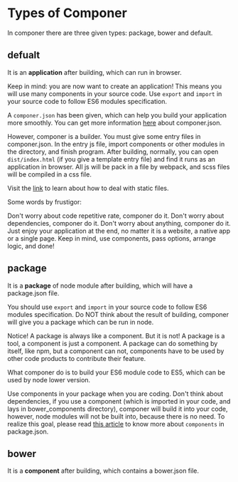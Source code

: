 # Types of Componer

In componer there are three given types: package, bower and default.


## defualt

It is an **application** after building, which can run in browser.

Keep in mind: you are now want to create an application!
This means you will use many components in your source code.
Use `export` and `import` in your source code to follow ES6 modules specification.

A `componer.json` has been given, which can help you build your application more smoothly.
You can get more information [here]() about componer.json.

However, componer is a builder. You must give some entry files in componer.json. 
In the entry js file, import components or other modules in the directory, and finish program.
After building, normally, you can open `dist/index.html` (if you give a template entry file) and find it runs as an application in browser. All js will be pack in a file by webpack, and scss files will be compiled in a css file.

Visit the [link]() to learn about how to deal with static files.

Some words by frustigor:

Don't worry about code repetitive rate, componer do it.
Don't worry about dependencies, componer do it.
Don't worry about anything, componer do it.
Just enjoy your application at the end, no matter it is a website, a native app or a single page.
Keep in mind, use components, pass options, arrange logic, and done!

## package

It is a **package** of node module after building, which will have a package.json file.

You should use `export` and `import` in your source code to follow ES6 modules specification.
Do NOT think about the result of building, componer will give you a package which can be run in node.

Notice! A package is always like a component. But it is not! A package is a tool, a component is just a component. A package can do something by itself, like npm, but a component can not, components have to be used by other code products to contribute their feature.

What componer do is to build your ES6 module code to ES5, which can be used by node lower version.

Use components in your package when you are coding. 
Don't think about dependencies, if you use a component (which is imported in your code, and lays in bower_components directory), componer will build it into your code, however, node modules will not be built into, because there is no need.
To realize this goal, please read [this article]() to know more about `components` in package.json.

## bower

It is a **component** after building, which contains a bower.json file.